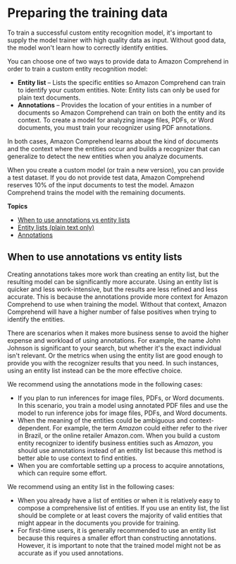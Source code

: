 # Preparing the training data<a name="prep-training-data-cer"></a>

To train a successful custom entity recognition model, it's important to supply the model trainer with high quality data as input\. Without good data, the model won't learn how to correctly identify entities\. 

You can choose one of two ways to provide data to Amazon Comprehend in order to train a custom entity recognition model:
+ **Entity list** – Lists the specific entities so Amazon Comprehend can train to identify your custom entities\. Note: Entity lists can only be used for plain text documents\. 
+ **Annotations** – Provides the location of your entities in a number of documents so Amazon Comprehend can train on both the entity and its context\. To create a model for analyzing image files, PDFs, or Word documents, you must train your recognizer using PDF annotations\. 

In both cases, Amazon Comprehend learns about the kind of documents and the context where the entities occur and builds a recognizer that can generalize to detect the new entities when you analyze documents\.

When you create a custom model \(or train a new version\), you can provide a test dataset\. If you do not provide test data, Amazon Comprehend reserves 10% of the input documents to test the model\. Amazon Comprehend trains the model with the remaining documents\.

**Topics**
+ [When to use annotations vs entity lists](#prep-training-data-comp)
+ [Entity lists \(plain text only\)](cer-entity-list.md)
+ [Annotations](cer-annotation.md)

## When to use annotations vs entity lists<a name="prep-training-data-comp"></a>

 Creating annotations takes more work than creating an entity list, but the resulting model can be significantly more accurate\. Using an entity list is quicker and less work\-intensive, but the results are less refined and less accurate\. This is because the annotations provide more context for Amazon Comprehend to use when training the model\. Without that context, Amazon Comprehend will have a higher number of false positives when trying to identify the entities\. 

There are scenarios when it makes more business sense to avoid the higher expense and workload of using annotations\. For example, the name John Johnson is significant to your search, but whether it's the exact individual isn't relevant\. Or the metrics when using the entity list are good enough to provide you with the recognizer results that you need\. In such instances, using an entity list instead can be the more effective choice\. 

We recommend using the annotations mode in the following cases:
+ If you plan to run inferences for image files, PDFs, or Word documents\. In this scenario, you train a model using annotated PDF files and use the model to run inference jobs for image files, PDFs, and Word documents\. 
+ When the meaning of the entities could be ambiguous and context\-dependent\. For example, the term *Amazon* could either refer to the river in Brazil, or the online retailer Amazon\.com\. When you build a custom entity recognizer to identify business entities such as *Amazon*, you should use annotations instead of an entity list because this method is better able to use context to find entities\.
+ When you are comfortable setting up a process to acquire annotations, which can require some effort\.

We recommend using an entity list in the following cases:
+ When you already have a list of entities or when it is relatively easy to compose a comprehensive list of entities\. If you use an entity list, the list should be complete or at least covers the majority of valid entities that might appear in the documents you provide for training\. 
+ For first\-time users, it is generally recommended to use an entity list because this requires a smaller effort than constructing annotations\. However, it is important to note that the trained model might not be as accurate as if you used annotations\.